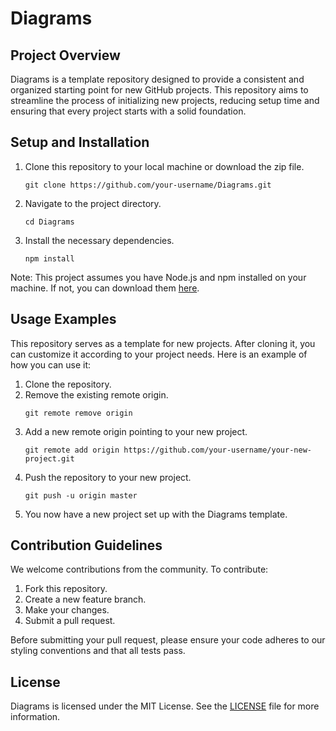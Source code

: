 # Diagrams

## Project Overview

Diagrams is a template repository designed to provide a consistent and organized starting point for new GitHub projects. This repository aims to streamline the process of initializing new projects, reducing setup time and ensuring that every project starts with a solid foundation.

## Setup and Installation

1. Clone this repository to your local machine or download the zip file.
   ```
   git clone https://github.com/your-username/Diagrams.git
   ```
2. Navigate to the project directory.
   ```
   cd Diagrams
   ```
3. Install the necessary dependencies.
   ```
   npm install
   ```
Note: This project assumes you have Node.js and npm installed on your machine. If not, you can download them [here](https://nodejs.org/en/download/).

## Usage Examples

This repository serves as a template for new projects. After cloning it, you can customize it according to your project needs. Here is an example of how you can use it:

1. Clone the repository.
2. Remove the existing remote origin.
   ```
   git remote remove origin
   ```
3. Add a new remote origin pointing to your new project.
   ```
   git remote add origin https://github.com/your-username/your-new-project.git
   ```
4. Push the repository to your new project.
   ```
   git push -u origin master
   ```
5. You now have a new project set up with the Diagrams template.

## Contribution Guidelines

We welcome contributions from the community. To contribute:

1. Fork this repository.
2. Create a new feature branch.
3. Make your changes.
4. Submit a pull request.

Before submitting your pull request, please ensure your code adheres to our styling conventions and that all tests pass.

## License

Diagrams is licensed under the MIT License. See the [LICENSE](LICENSE) file for more information.